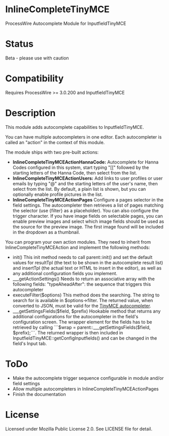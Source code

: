 # InlineCompleteTinyMCE
ProcessWire Autocomplete Module for InputfieldTinyMCE

# Status
Beta - please use with caution

# Compatibility
Requires ProcessWire >= 3.0.200 and InputfieldTinyMCE

# Description
This module adds autocomplete capabilities to InputfieldTinyMCE.

You can have multiple autocompleters in one editor. Each autocompleter is called an "action" in the context of this module.

The module ships with two pre-built actions:
- **InlineCompleteTinyMCEActionHannaCode:**
  Autocomplete for Hanna Codes configured in this system, start typing "[[" followed by the starting letters of the Hanna Code, then select from the list.
- **InlineCompleteTinyMCEActionUsers:**
  Add links to user profiles or user emails by typing "@" and the starting letters of the user's name, then select from the list.
  By default, a plain list is shown, but you can optionally enable profile pictures in the list.
- **InlineCompleteTinyMCEActionPages**
  Configure a pages selector in the field settings. The autocompleter then retrieves a list of pages matching the selector (use {filter} as a placeholder).
  You can also configure the trigger character. If you have image fields on selectable pages, you can enable preview images and select which image fields should
  be used as the source for the preview image. The first image found will be included in the dropdown as a thumbnail.

You can program your own action modules. They need to inherit from InlineCompleteTinyMCEAction and implement the following methods:
- init()
  This init method needs to call parent::init() and set the default values for resultTpl (the text to be shown in the autocomplete result list) and insertTpl (the actual text or HTML to insert in the editor), as well as any additional configuration fields you implement.
- ___getActionSettings()
  Needs to return an associative array with the following fields:
  "typeAheadAfter": the sequence that triggers this autocompleter
- executeFilter($options)
  This method does the searching. The string to search for is available in $options->filter. The returned value, when converted to JSON, must be valid for the [TinyMCE autocompleter](https://www.tiny.cloud/docs/tinymce/6/autocompleter/).
- ___getSettingsFields($field, $prefix)
  Hookable method that returns any additional configurations for the autocompleter in the field's configuration screen.
  The wrapper element for the fields has to be retrieved by calling ```$wrap = parent::___getSettingsFields($field, $prefix);```. The returned wrapper is then included in InputfieldTinyMCE::getConfigInputfields() and can be changed in the field's Input tab.

# ToDo
- Make the autocomplete trigger sequence configurable in module and/or field settings
- Allow multiple autocompleters in InlineCompleteTinyMCEActionPages
- Finish the documentation

# License

Licensed under Mozilla Public License 2.0. See LICENSE file for detail.
